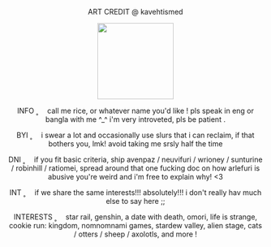 <p align="center">
ART CREDIT @ kavehtismed
</p>

<p align="center">
<img src="https://github.com/user-attachments/assets/03cd3854-d888-4719-ba79-34672334f8ff" height=150px}/>
</p>

<p align="center">
INFO ˳ ⠀ call me rice, or whatever name you'd like ! pls speak in eng or bangla with me ^_^ i'm very introveted, pls be patient .
</p>

<p align="center">
BYI ˳ ⠀ i swear a lot and occasionally use slurs that i can reclaim, if that bothers you, lmk! avoid taking me srsly half the time
</p>

<p align="center">
DNI ˳ ⠀ if you fit basic criteria, ship avenpaz / neuvifuri / wrioney / sunturine / robinhill / ratiomei, spread around that one fucking doc on how arlefuri is abusive you're weird and i'm free to explain why! <3 
</p>

<p align="center">
INT ˳ ⠀ if we share the same interests!!! absolutely!!! i don't really hav much else to say here ;;
</p>

<p align="center">
INTERESTS ˳ ⠀ star rail, genshin, a date with death, omori, life is strange, cookie run: kingdom, nomnomnami games, stardew valley, alien stage, cats / otters / sheep / axolotls, and more !
</p>
